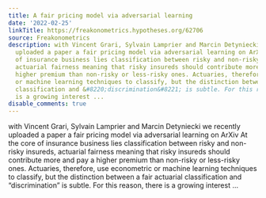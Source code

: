 ```yaml
---
title: A fair pricing model via adversarial learning
date: '2022-02-25'
linkTitle: https://freakonometrics.hypotheses.org/62706
source: Freakonometrics
description: with Vincent Grari, Sylvain Lamprier and Marcin Detyniecki we recently
  uploaded a paper a fair pricing model via adversarial learning on ArXiv At the core
  of insurance business lies classification between risky and non-risky insureds,
  actuarial fairness meaning that risky insureds should contribute more and pay a
  higher premium than non-risky or less-risky ones. Actuaries, therefore, use econometric
  or machine learning techniques to classify, but the distinction between a fair actuarial
  classification and &#8220;discrimination&#8221; is subtle. For this reason, there
  is a growing interest ...
disable_comments: true
---
```

with Vincent Grari, Sylvain Lamprier and Marcin Detyniecki we recently uploaded a paper a fair pricing model via adversarial learning on ArXiv At the core of insurance business lies classification between risky and non-risky insureds, actuarial fairness meaning that risky insureds should contribute more and pay a higher premium than non-risky or less-risky ones. Actuaries, therefore, use econometric or machine learning techniques to classify, but the distinction between a fair actuarial classification and &#8220;discrimination&#8221; is subtle. For this reason, there is a growing interest ...